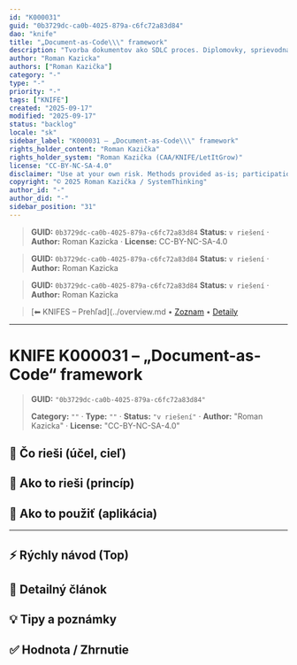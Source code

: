 ```yaml
---
id: "K000031"
guid: "0b3729dc-ca0b-4025-879a-c6fc72a83d84"
dao: "knife"
title: "„Document-as-Code\\\" framework"
description: "Tvorba dokumentov ako SDLC proces. Diplomovky, sprievodná dokumentácia pre zákazníklov, …."
author: "Roman Kazicka"
authors: ["Roman Kazička"]
category: "-"
type: "-"
priority: "-"
tags: ["KNIFE"]
created: "2025-09-17"
modified: "2025-09-17"
status: "backlog"
locale: "sk"
sidebar_label: "K000031 – „Document-as-Code\\\" framework"
rights_holder_content: "Roman Kazička"
rights_holder_system: "Roman Kazička (CAA/KNIFE/LetItGrow)"
license: "CC-BY-NC-SA-4.0"
disclaimer: "Use at your own risk. Methods provided as-is; participation is voluntary and context-aware."
copyright: "© 2025 Roman Kazička / SystemThinking"
author_id: "-"
author_did: "-"
sidebar_position: "31"
---
```

<!-- body:start -->

<!-- fm-visible: start -->
> **GUID:** `0b3729dc-ca0b-4025-879a-c6fc72a83d84`
> **Status:** `v riešení` · **Author:** Roman Kazicka · **License:** CC-BY-NC-SA-4.0
<!-- fm-visible: end -->
<!-- body:start -->

<!-- fm-visible: start -->
> **GUID:** `0b3729dc-ca0b-4025-879a-c6fc72a83d84`
> **Status:** `v riešení` · **Author:** Roman Kazicka
<!-- fm-visible: end -->
<!-- body:start -->

<!-- fm-visible: start -->
> **GUID:** `0b3729dc-ca0b-4025-879a-c6fc72a83d84`
> **Status:** `v riešení` · **Author:** Roman Kazicka
<!-- fm-visible: end -->
<!-- body:start -->

<!-- nav:knifes -->
> [⬅ KNIFES – Prehľad](../overview.md • [Zoznam](../KNIFE_Overview_List.md) • [Detaily](../KNIFE_Overview_Details.md)
---
# KNIFE K000031 – „Document-as-Code“ framework
<!-- fm-visible: start -->

> **GUID:** `"0b3729dc-ca0b-4025-879a-c6fc72a83d84"`
>   
> **Category:** `""` · **Type:** `""` · **Status:** `"v riešení"` · **Author:** "Roman Kazicka" · **License:** "CC-BY-NC-SA-4.0"
<!-- fm-visible: end -->


## 🎯 Čo rieši (účel, cieľ)

## 🧩 Ako to rieši (princíp)

## 🧪 Ako to použiť (aplikácia)

---

## ⚡ Rýchly návod (Top)

## 📜 Detailný článok

## 💡 Tipy a poznámky

## ✅ Hodnota / Zhrnutie
